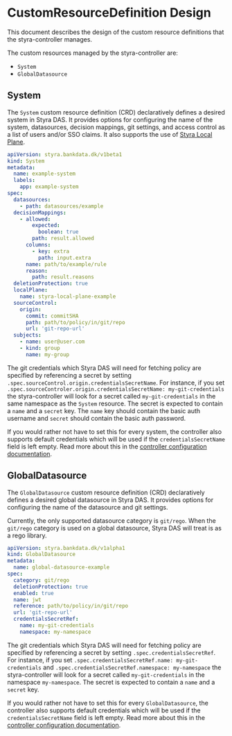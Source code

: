 # CustomResourceDefinition Design

This document describes the design of the custom resource definitions that the
styra-controller manages.

The custom resources managed by the styra-controller are:

* `System`
* `GlobalDatasource`

## System  

The `System` custom resource definition (CRD) declaratively defines a desired
system in Styra DAS. It provides options for configuring the name of the
system, datasources, decision mappings, git settings, and access control as a
list of users and/or SSO claims. It also supports the use of 
[Styra Local Plane](https://docs.styra.com/das/policies/policy-organization/systems/use-styra-local-plane).

```yaml
apiVersion: styra.bankdata.dk/v1beta1
kind: System
metadata:
  name: example-system
  labels:
    app: example-system
spec:
  datasources:
    - path: datasources/example
  decisionMappings:
    - allowed:
        expected:
          boolean: true
        path: result.allowed
      columns:
        - key: extra
          path: input.extra
      name: path/to/example/rule
      reason:
        path: result.reasons
  deletionProtection: true
  localPlane:
    name: styra-local-plane-example
  sourceControl:
    origin:
      commit: commitSHA
      path: path/to/policy/in/git/repo
      url: 'git-repo-url'
  subjects:
    - name: user@user.com
    - kind: group
      name: my-group
```

The git credentials which Styra DAS will need for fetching policy are specified
by referencing a secret by setting
`.spec.sourceControl.origin.credentialsSecretName`. For instance, if you set
`.spec.sourceControler.origin.credentialsSecretName: my-git-credentials` the
styra-controller will look for a secret called `my-git-credentials` in the same
namespace as the `System` resource. The secret is expected to contain a `name`
and a `secret` key. The `name` key should contain the basic auth username and
`secret` should contain the basic auth password.

If you would rather not have to set this for every system, the controller also
supports default credentials which will be used if the `credentialsSecretName`
field is left empty. Read more about this in the 
[controller configuration documentation](configuration.md#default-git-credentials).

## GlobalDatasource
 
The `GlobalDatasource` custom resource definition (CRD) declaratively defines a
desired global datasource in Styra DAS. It provides options for configuring the
name of the datasource and git settings.

Currently, the only supported
datasource category is `git/rego`. When the `git/rego` category is used on a
global datasource, Styra DAS will treat is as a rego library.

```yaml
apiVersion: styra.bankdata.dk/v1alpha1
kind: GlobalDatasource
metadata:
  name: global-datasource-example
spec:
  category: git/rego
  deletionProtection: true
  enabled: true
  name: jwt
  reference: path/to/policy/in/git/repo
  url: 'git-repo-url'
  credentialsSecretRef:
    name: my-git-credentials
    namespace: my-namespace
```

The git credentials which Styra DAS will need for fetching policy are specified
by referencing a secret by setting `.spec.credentialsSecretRef`. For instance,
if you set `.spec.credentialsSecretRef.name: my-git-credentials` and
`.spec.credentialsSecretRef.namespace: my-namespace` the styra-controller will
look for a secret called `my-git-credentials` in the namespace `my-namespace`.
The secret is expected to contain a `name` and a `secret` key.

If you would rather not have to set this for every `GlobalDatasource`, the
controller also supports default credentials which will be used if the
`credentialsSecretName` field is left empty. Read more about this in the
[controller configuration
documentation](configuration.md#default-git-credentials).

